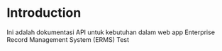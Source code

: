 # Introduction

Ini adalah dokumentasi API untuk kebutuhan dalam web app Enterprise Record Management System (ERMS) Test
